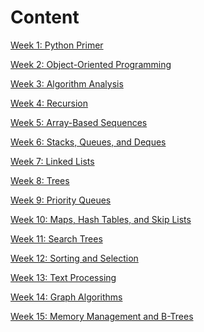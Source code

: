 <h1>Content</h1>

[Week 1: Python Primer](https://github.com/mukeshmithrakumar/Learn_ML_in_6_Months/tree/master/Algorithms/Notes/PythonPrimer.md)

[Week 2: Object-Oriented Programming](https://github.com/mukeshmithrakumar/Learn_ML_in_6_Months/tree/master/Algorithms/Notes/ObjectOrientedProgramming.md)

[Week 3: Algorithm Analysis](https://github.com/mukeshmithrakumar/Learn_ML_in_6_Months/tree/master/Algorithms/Notes/AlgorithmAnalysis.md)

[Week 4: Recursion]()

[Week 5: Array-Based Sequences]()

[Week 6: Stacks, Queues, and Deques]()

[Week 7: Linked Lists]()

[Week 8: Trees]()

[Week 9: Priority Queues]()

[Week 10: Maps, Hash Tables, and Skip Lists]()

[Week 11: Search Trees]()

[Week 12: Sorting and Selection]()

[Week 13: Text Processing]()

[Week 14: Graph Algorithms]()

[Week 15: Memory Management and B-Trees]()
